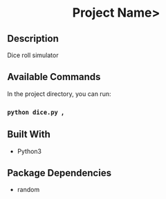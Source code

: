 <h1 align="center">Project Name></h1>

## Description
Dice roll simulator

## Available Commands

In the project directory, you can run:

### `python dice.py `,

## Built With

- Python3

## Package Dependencies

- random
